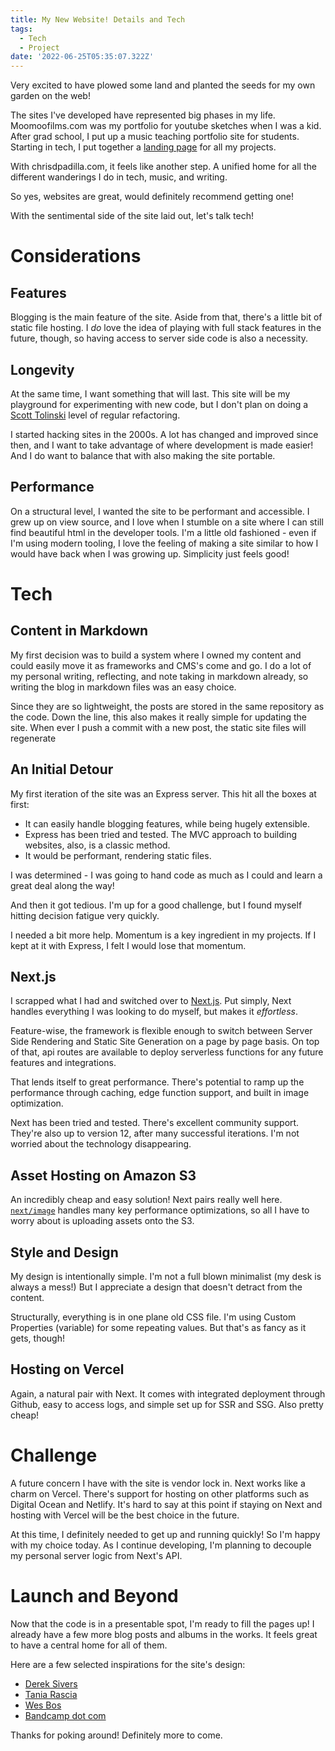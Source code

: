 ```yaml
---
title: My New Website! Details and Tech
tags:
  - Tech
  - Project
date: '2022-06-25T05:35:07.322Z'
---
```


Very excited to have plowed some land and planted the seeds for my own garden on the web!

The sites I've developed have represented big phases in my life. Moomoofilms.com was my portfolio for youtube sketches when I was a kid. After grad school, I put up a music teaching portfolio site for students. Starting in tech, I put together a [landing page](https://chrispadilla.dev) for all my projects.

With chrisdpadilla.com, it feels like another step. A unified home for all the different wanderings I do in tech, music, and writing.

So yes, websites are great, would definitely recommend getting one!

With the sentimental side of the site laid out, let's talk tech!

# Considerations

## Features

Blogging is the main feature of the site. Aside from that, there's a little bit of static file hosting. I _do_ love the idea of playing with full stack features in the future, though, so having access to server side code is also a necessity.

## Longevity

At the same time, I want something that will last. This site will be my playground for experimenting with new code, but I don't plan on doing a [Scott Tolinski](https://scotttolinski.com/) level of regular refactoring.

I started hacking sites in the 2000s. A lot has changed and improved since then, and I want to take advantage of where development is made easier! And I do want to balance that with also making the site portable.

## Performance

On a structural level, I wanted the site to be performant and accessible. I grew up on view source, and I love when I stumble on a site where I can still find beautiful html in the developer tools. I'm a little old fashioned - even if I'm using modern tooling, I love the feeling of making a site similar to how I would have back when I was growing up. Simplicity just feels good!

# Tech

## Content in Markdown

My first decision was to build a system where I owned my content and could easily move it as frameworks and CMS's come and go. I do a lot of my personal writing, reflecting, and note taking in markdown already, so writing the blog in markdown files was an easy choice.

Since they are so lightweight, the posts are stored in the same repository as the code. Down the line, this also makes it really simple for updating the site. When ever I push a commit with a new post, the static site files will regenerate

## An Initial Detour

My first iteration of the site was an Express server. This hit all the boxes at first:

- It can easily handle blogging features, while being hugely extensible.
- Express has been tried and tested. The MVC approach to building websites, also, is a classic method.
- It would be performant, rendering static files.

I was determined - I was going to hand code as much as I could and learn a great deal along the way!

And then it got tedious. I'm up for a good challenge, but I found myself hitting decision fatigue very quickly.

I needed a bit more help. Momentum is a key ingredient in my projects. If I kept at it with Express, I felt I would lose that momentum.

## Next.js

I scrapped what I had and switched over to [Next.js](https://nextjs.org/). Put simply, Next handles everything I was looking to do myself, but makes it _effortless_.

Feature-wise, the framework is flexible enough to switch between Server Side Rendering and Static Site Generation on a page by page basis. On top of that, api routes are available to deploy serverless functions for any future features and integrations.

That lends itself to great performance. There's potential to ramp up the performance through caching, edge function support, and built in image optimization.

Next has been tried and tested. There's excellent community support. They're also up to version 12, after many successful iterations. I'm not worried about the technology disappearing.

## Asset Hosting on Amazon S3

An incredibly cheap and easy solution! Next pairs really well here. [`next/image`](https://nextjs.org/docs/basic-features/image-optimization) handles many key performance optimizations, so all I have to worry about is uploading assets onto the S3.

## Style and Design

My design is intentionally simple. I'm not a full blown minimalist (my desk is always a mess!) But I appreciate a design that doesn't detract from the content.

Structurally, everything is in one plane old CSS file. I'm using Custom Properties (variable) for some repeating values. But that's as fancy as it gets, though!

## Hosting on Vercel

Again, a natural pair with Next. It comes with integrated deployment through Github, easy to access logs, and simple set up for SSR and SSG. Also pretty cheap!

# Challenge

A future concern I have with the site is vendor lock in. Next works like a charm on Vercel. There's support for hosting on other platforms such as Digital Ocean and Netlify. It's hard to say at this point if staying on Next and hosting with Vercel will be the best choice in the future.

At this time, I definitely needed to get up and running quickly! So I'm happy with my choice today. As I continue developing, I'm planning to decouple my personal server logic from Next's API.

# Launch and Beyond

Now that the code is in a presentable spot, I'm ready to fill the pages up! I already have a few more blog posts and albums in the works. It feels great to have a central home for all of them.

Here are a few selected inspirations for the site's design:

- [Derek Sivers](https://sive.rs/)
- [Tania Rascia](https://www.taniarascia.com/)
- [Wes Bos](https://wesbos.com/)
- [Bandcamp dot com](https://bandcamp.com/)

Thanks for poking around! Definitely more to come.
